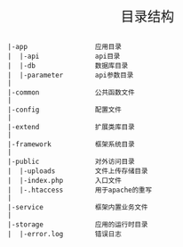 <div align="center" style="height:50px">
    <font face="Microsoft YaHei UI" size=5>目录结构</font>
</div>

    |-app                 应用目录
    |  |-api              api目录
    |  |-db               数据库目录
    |  |-parameter        api参数目录
    |
    |-common              公共函数文件
    |
    |-config              配置文件
    |
    |-extend              扩展类库目录
    |
    |-framework           框架系统目录
    |  
    |-public              对外访问目录
    |  |-uploads          文件上传存储目录
    |  |-index.php        入口文件
    |  |-.htaccess        用于apache的重写
    |
    |-service             框架内置业务文件
    |
    |-storage             应用的运行时目录
    |  |-error.log        错误日志